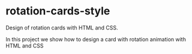 # rotation-cards-style
Design of rotation cards with HTML and CSS.

In this project we show how to design a card with rotation animation with HTML and CSS
